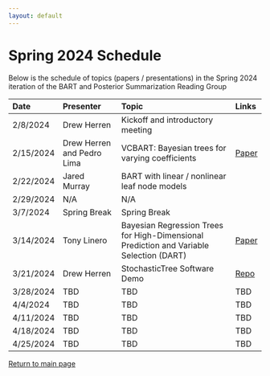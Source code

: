 ```yaml
---
layout: default
---
```


# Spring 2024 Schedule

Below is the schedule of topics (papers / presentations) in the Spring 2024 iteration of the BART and Posterior Summarization Reading Group

| Date         | Presenter         | Topic                                                                     | Links                                                                                                                                            |
|:-------------|:------------------|:--------------------------------------------------------------------------|:-------------------------------------------------------------------------------------------------------------------------------------------------|
| 2/8/2024     | Drew Herren                 | Kickoff and introductory meeting                                                        |                                                                                                                                                     |
| 2/15/2024    | Drew Herren and Pedro Lima  | VCBART: Bayesian trees for varying coefficients                                         | [Paper](https://arxiv.org/abs/2003.06416)                                                                                                                                            |
| 2/22/2024    | Jared Murray                | BART with linear / nonlinear leaf node models                                                   |                                                                                                                                                |
| 2/29/2024    | N/A                         | N/A                                                                                     |                                                                                                                                                   |
| 3/7/2024     | Spring Break                | Spring Break                                                                            |                                                                                                                                                   |
| 3/14/2024    | Tony Linero                 | Bayesian Regression Trees for High-Dimensional Prediction and Variable Selection (DART) | [Paper](https://www.tandfonline.com/doi/abs/10.1080/01621459.2016.1264957)                                                                                                                                          |
| 3/21/2024    | Drew Herren                 | StochasticTree Software Demo                                                            | [Repo](https://github.com/andrewherren/StochasticTree)                                                                                                                                               |
| 3/28/2024    | TBD                         | TBD                                                                                     | TBD                                                                                                                                               |
| 4/4/2024     | TBD                         | TBD                                                                                     | TBD                                                                                                                                               |
| 4/11/2024    | TBD                         | TBD                                                                                     | TBD                                                                                                                                               |
| 4/18/2024    | TBD                         | TBD                                                                                     | TBD                                                                                                                                               |
| 4/25/2024    | TBD                         | TBD                                                                                     | TBD                                                                                                                                               |

[Return to main page](./)